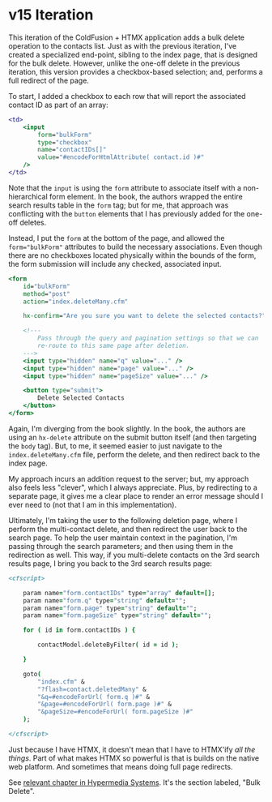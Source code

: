 
# v15 Iteration

This iteration of the ColdFusion + HTMX application adds a bulk delete operation to the contacts list. Just as with the previous iteration, I've created a specialized end-point, sibling to the index page, that is designed for the bulk delete. However, unlike the one-off delete in the previous iteration, this version provides a checkbox-based selection; and, performs a full redirect of the page.

To start, I added a checkbox to each row that will report the associated contact ID as part of an array:

```cfm
<td>
	<input
		form="bulkForm"
		type="checkbox"
		name="contactIDs[]"
		value="#encodeForHtmlAttribute( contact.id )#"
	/>
</td>
```

Note that the `input` is using the `form` attribute to associate itself with a non-hierarchical form element. In the book, the authors wrapped the entire search results table in the `form` tag; but for me, that approach was conflicting with the `button` elements that I has previously added for the one-off deletes.

Instead, I put the `form` at the bottom of the page, and allowed the `form="bulkForm"` attributes to build the necessary associations. Even though there are no checkboxes located physically within the bounds of the form, the form submission will include any checked, associated input.

```cfm
<form
	id="bulkForm"
	method="post"
	action="index.deleteMany.cfm"

	hx-confirm="Are you sure you want to delete the selected contacts?">

	<!---
		Pass through the query and pagination settings so that we can
		re-route to this same page after deletion.
	--->
	<input type="hidden" name="q" value="..." />
	<input type="hidden" name="page" value="..." />
	<input type="hidden" name="pageSize" value="..." />

	<button type="submit">
		Delete Selected Contacts
	</button>
</form>
```

Again, I'm diverging from the book slightly. In the book, the authors are using an `hx-delete` attribute on the submit button itself (and then targeting the `body` tag). But, to me, it seemed easier to just navigate to the `index.deleteMany.cfm` file, perform the delete, and then redirect back to the index page.

My approach incurs an addition request to the server; but, my approach also feels less "clever", which I always appreciate. Plus, by redirecting to a separate page, it gives me a clear place to render an error message should I ever need to (not that I am in this implementation).

Ultimately, I'm taking the user to the following deletion page, where I perform the multi-contact delete, and then redirect the user back to the search page. To help the user maintain context in the pagination, I'm passing through the search parameters; and then using them in the redirection as well. This way, if you multi-delete contacts on the 3rd search results page, I bring you back to the 3rd search results page:

```cfm
<cfscript>

	param name="form.contactIDs" type="array" default=[];
	param name="form.q" type="string" default="";
	param name="form.page" type="string" default="";
	param name="form.pageSize" type="string" default="";

	for ( id in form.contactIDs ) {

		contactModel.deleteByFilter( id = id );

	}

	goto(
		"index.cfm" &
		"?flash=contact.deletedMany" &
		"&q=#encodeForUrl( form.q )#" &
		"&page=#encodeForUrl( form.page )#" &
		"&pageSize=#encodeForUrl( form.pageSize )#"
	);

</cfscript>
```

Just because I have HTMX, it doesn't mean that I have to HTMX'ify _all the things_. Part of what makes HTMX so powerful is that is builds on the native web platform. And sometimes that means doing full page redirects.

See [relevant chapter in Hypermedia Systems][hypermedia-chapter]. It's the section labeled, "Bulk Delete".


[hypermedia-chapter]: https://hypermedia.systems/more-htmx-patterns/#_bulk_delete
